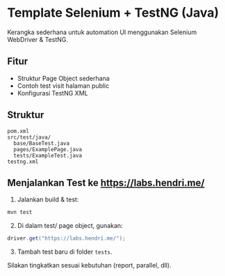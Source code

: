 # Template Selenium + TestNG (Java)

Kerangka sederhana untuk automation UI menggunakan Selenium WebDriver & TestNG.

## Fitur

- Struktur Page Object sederhana
- Contoh test visit halaman public
- Konfigurasi TestNG XML

## Struktur

```
pom.xml
src/test/java/
  base/BaseTest.java
  pages/ExamplePage.java
  tests/ExampleTest.java
testng.xml
```

## Menjalankan Test ke https://labs.hendri.me/

1. Jalankan build & test:

```bash
mvn test
```

2. Di dalam test/ page object, gunakan:

```java
driver.get("https://labs.hendri.me/");
```

3. Tambah test baru di folder `tests`.

Silakan tingkatkan sesuai kebutuhan (report, parallel, dll).
